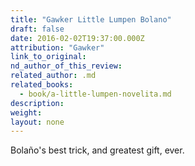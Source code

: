 ```yaml
---
title: "Gawker Little Lumpen Bolano"
draft: false
date: 2016-02-02T19:37:00.000Z
attribution: "Gawker"
link_to_original:
nd_author_of_this_review:
related_author: .md
related_books:
  - book/a-little-lumpen-novelita.md
description:
weight:
layout: none
---
```

Bolaño's best trick, and greatest gift, ever.

